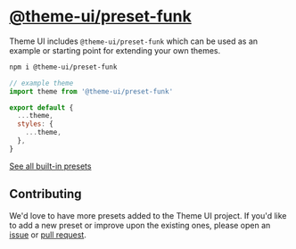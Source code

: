 # [@theme-ui/preset-funk](https://theme-ui.com/presets/funk)

Theme UI includes `@theme-ui/preset-funk` which can be used as an example or
starting point for extending your own themes.

```sh
npm i @theme-ui/preset-funk
```

```jsx
// example theme
import theme from '@theme-ui/preset-funk'

export default {
  ...theme,
  styles: {
    ...theme,
  },
}
```

[See all built-in presets][demo]

## Contributing

We'd love to have more presets added to the Theme UI project.
If you'd like to add a new preset or improve upon the existing ones, please open an [issue][] or [pull request][].

[issue]: https://github.com/system-ui/theme-ui/issues
[pull request]: https://github.com/system-ui/theme-ui/pulls
[demo]: https://theme-ui.com/demo
